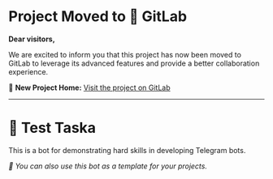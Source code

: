 # Project Moved to 🦊 GitLab

**Dear visitors,**

We are excited to inform you that this project has now been moved to GitLab to leverage its advanced features and provide a better collaboration experience.

🚀 **New Project Home:** [Visit the project on GitLab](https://gitlab.com/DanyaSh/test_taska)

---

# 🥎 Test Taska
This is a bot for demonstrating hard skills in developing Telegram bots.

*📌 You can also use this bot as a template for your projects.*